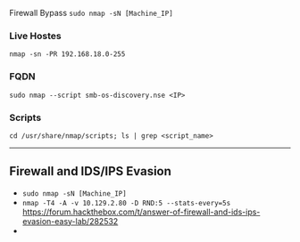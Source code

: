 Firewall Bypass ```sudo nmap -sN [Machine_IP]```


### Live Hostes
```nmap -sn -PR 192.168.18.0-255```

### FQDN
```sudo nmap --script smb-os-discovery.nse <IP>```


### Scripts
```cd /usr/share/nmap/scripts; ls | grep <script_name>```


---------------------
## Firewall and IDS/IPS Evasion

- ```sudo nmap -sN [Machine_IP]```
- ```nmap -T4 -A -v 10.129.2.80 -D RND:5 --stats-every=5s``` https://forum.hackthebox.com/t/answer-of-firewall-and-ids-ips-evasion-easy-lab/282532
- 
